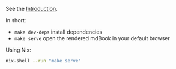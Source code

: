 See the [Introduction](./src/).

In short:
- `make dev-deps` install dependencies
- `make serve` open the rendered mdBook in your default browser

Using Nix:

```bash
nix-shell --run "make serve"
```
